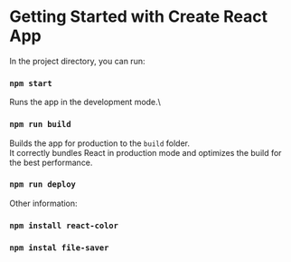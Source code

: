 # Getting Started with Create React App



In the project directory, you can run:

### `npm start`

Runs the app in the development mode.\



### `npm run build`

Builds the app for production to the `build` folder.\
It correctly bundles React in production mode and optimizes the build for the best performance.

### `npm run deploy`


Other information:

### `npm install react-color`
### `npm instal file-saver`
